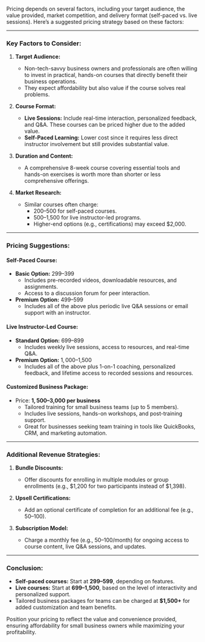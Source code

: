 Pricing depends on several factors, including your target audience, the value provided, market competition, and delivery format (self-paced vs. live sessions). Here’s a suggested pricing strategy based on these factors:

---

### **Key Factors to Consider:**

1. **Target Audience:**
   - Non-tech-savvy business owners and professionals are often willing to invest in practical, hands-on courses that directly benefit their business operations.
   - They expect affordability but also value if the course solves real problems.

2. **Course Format:**
   - **Live Sessions:** Include real-time interaction, personalized feedback, and Q&A. These courses can be priced higher due to the added value.
   - **Self-Paced Learning:** Lower cost since it requires less direct instructor involvement but still provides substantial value.

3. **Duration and Content:**
   - A comprehensive 8-week course covering essential tools and hands-on exercises is worth more than shorter or less comprehensive offerings.

4. **Market Research:**
   - Similar courses often charge:
     - $200–$500 for self-paced courses.
     - $500–$1,500 for live instructor-led programs.
     - Higher-end options (e.g., certifications) may exceed $2,000.

---

### **Pricing Suggestions:**

#### **Self-Paced Course:**
   - **Basic Option:** $299–$399
      - Includes pre-recorded videos, downloadable resources, and assignments.
      - Access to a discussion forum for peer interaction.
   - **Premium Option:** $499–$599
      - Includes all of the above plus periodic live Q&A sessions or email support with an instructor.

#### **Live Instructor-Led Course:**
   - **Standard Option:** $699–$899
      - Includes weekly live sessions, access to resources, and real-time Q&A.
   - **Premium Option:** $1,000–$1,500
      - Includes all of the above plus 1-on-1 coaching, personalized feedback, and lifetime access to recorded sessions and resources.

#### **Customized Business Package:**
   - Price: **$1,500–$3,000 per business**
      - Tailored training for small business teams (up to 5 members).
      - Includes live sessions, hands-on workshops, and post-training support.
      - Great for businesses seeking team training in tools like QuickBooks, CRM, and marketing automation.

---

### **Additional Revenue Strategies:**

1. **Bundle Discounts:**
   - Offer discounts for enrolling in multiple modules or group enrollments (e.g., $1,200 for two participants instead of $1,398).

2. **Upsell Certifications:**
   - Add an optional certificate of completion for an additional fee (e.g., $50–$100).

3. **Subscription Model:**
   - Charge a monthly fee (e.g., $50–$100/month) for ongoing access to course content, live Q&A sessions, and updates.

---

### **Conclusion:**

- **Self-paced courses:** Start at **$299–$599**, depending on features.
- **Live courses:** Start at **$699–$1,500**, based on the level of interactivity and personalized support.
- Tailored business packages for teams can be charged at **$1,500+** for added customization and team benefits.

Position your pricing to reflect the value and convenience provided, ensuring affordability for small business owners while maximizing your profitability.
